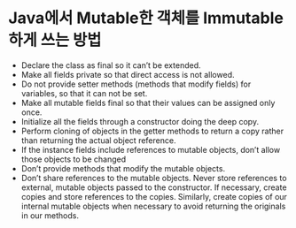 # Java에서 Mutable한 객체를 Immutable하게 쓰는 방법

- Declare the class as final so it can’t be extended.
- Make all fields private so that direct access is not allowed.
- Do not provide setter methods (methods that modify fields) for variables, so that it can not be set.
- Make all mutable fields final so that their values can be assigned only once.
- Initialize all the fields through a constructor doing the deep copy.
- Perform cloning of objects in the getter methods to return a copy rather than returning the actual object reference.
- If the instance fields include references to mutable objects, don’t allow those objects to be changed
- Don’t provide methods that modify the mutable objects.
- Don’t share references to the mutable objects. Never store references to external, mutable objects passed to the constructor. If necessary, create copies and store references to the copies. Similarly, create copies of our internal mutable objects when necessary to avoid returning the originals in our methods.
